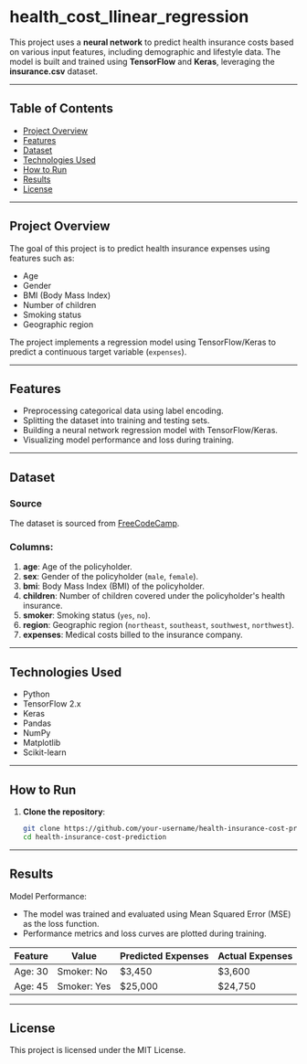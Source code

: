 # health_cost_llinear_regression

This project uses a **neural network** to predict health insurance costs based on various input features, including demographic and lifestyle data. The model is built and trained using **TensorFlow** and **Keras**, leveraging the **insurance.csv** dataset.

---

## Table of Contents
- [Project Overview](#project-overview)
- [Features](#features)
- [Dataset](#dataset)
- [Technologies Used](#technologies-used)
- [How to Run](#how-to-run)
- [Results](#results)
- [License](#license)

---

## Project Overview

The goal of this project is to predict health insurance expenses using features such as:
- Age
- Gender
- BMI (Body Mass Index)
- Number of children
- Smoking status
- Geographic region

The project implements a regression model using TensorFlow/Keras to predict a continuous target variable (`expenses`).

---

## Features
- Preprocessing categorical data using label encoding.
- Splitting the dataset into training and testing sets.
- Building a neural network regression model with TensorFlow/Keras.
- Visualizing model performance and loss during training.

---

## Dataset

### Source
The dataset is sourced from [FreeCodeCamp](https://cdn.freecodecamp.org/project-data/health-costs/insurance.csv).

### Columns:
1. **age**: Age of the policyholder.
2. **sex**: Gender of the policyholder (`male`, `female`).
3. **bmi**: Body Mass Index (BMI) of the policyholder.
4. **children**: Number of children covered under the policyholder's health insurance.
5. **smoker**: Smoking status (`yes`, `no`).
6. **region**: Geographic region (`northeast`, `southeast`, `southwest`, `northwest`).
7. **expenses**: Medical costs billed to the insurance company.

---

## Technologies Used
- Python
- TensorFlow 2.x
- Keras
- Pandas
- NumPy
- Matplotlib
- Scikit-learn

---

## How to Run

1. **Clone the repository**:
   ```bash
   git clone https://github.com/your-username/health-insurance-cost-prediction.git
   cd health-insurance-cost-prediction

---

## **Results**

Model Performance:
- The model was trained and evaluated using Mean Squared Error (MSE) as the loss function.
- Performance metrics and loss curves are plotted during training.
  
| Feature | Value       | Predicted Expenses | Actual Expenses |
| ------- | ----------- | ------------------ | --------------- |
| Age: 30 | Smoker: No  | \$3,450            | \$3,600         |
| Age: 45 | Smoker: Yes | \$25,000           | \$24,750        |

---

## **License**
This project is licensed under the MIT License.
